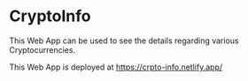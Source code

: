 # CryptoInfo
This Web App can be used to see the details regarding various Cryptocurrencies.

This Web App is deployed at https://crpto-info.netlify.app/